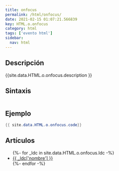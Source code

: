 ```yaml
---
title: onfocus
permalink: /html/onfocus/
date: 2021-02-15 01:07:21.566839
key: HTML.o.onfocus
category: html
tags: ['evento html']
sidebar: 
  nav: html
---
```


## Descripción
{{site.data.HTML.o.onfocus.description }}

## Sintaxis
~~~html
~~~

## Ejemplo
~~~java
{{ site.data.HTML.o.onfocus.code}}
~~~

## Artículos
<ul>
{%- for _ldc in site.data.HTML.o.onfocus.ldc -%}
   <li>
       <a href="{{_ldc['url'] }}">{{ _ldc['nombre'] }}</a>
   </li>
{%- endfor -%}
</ul>
